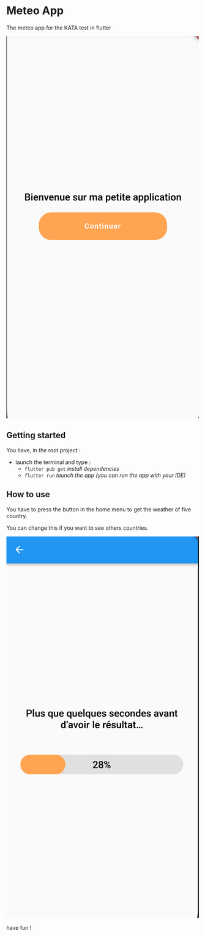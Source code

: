 # Meteo App


The meteo app for the KATA test in flutter

![stat du joueur](./images/home_menu.png)

## Getting started

You have, in  the root project :
 - launch the terminal and type :
	 -  `flutter pub get` *install dependencies*
	 -  `flutter run` *launch the app (you can run the app with your IDE)*


## How to use

You have to press the button in the home menu to get the weather of five country.

You can change this if you want to see others countries.

![stat du joueur](./images/weather.png)


have fun !

